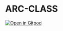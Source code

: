 # ARC-CLASS 
[![Open in Gitpod](https://gitpod.io/button/open-in-gitpod.svg)](https://gitpod.io/#https://github.com/wtigg36/ARC-CLASS.git)



 
